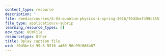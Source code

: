 ```yaml
---
content_type: resource
description: ''
file: /media/courses/8-04-quantum-physics-i-spring-2016/f0d3befd99c35516ad8096e99f066b87_Cb_3sOYLjUI.vtt
file_type: application/x-subrip
learning_resource_types: []
ocw_type: OCWFile
resourcetype: Other
title: 3play caption file
uid: f0d3befd-99c3-5516-ad80-96e99f066b87
---
```


